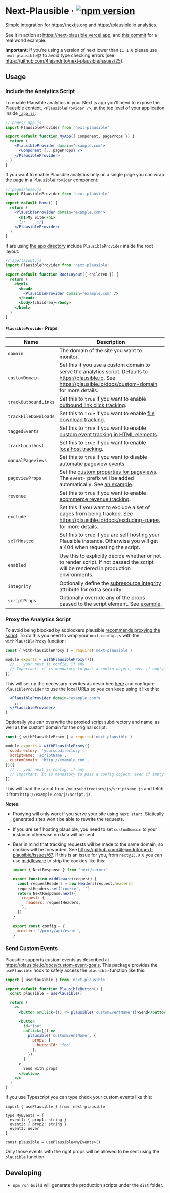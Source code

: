 # Next-Plausible &middot; [![npm version](https://img.shields.io/npm/v/next-plausible.svg?style=flat)](https://www.npmjs.com/package/next-plausible)

Simple integration for https://nextjs.org and https://plausible.io analytics.

See it in action at https://next-plausible.vercel.app, and [this commit](https://github.com/4lejandrito/react-guitar/commit/a634d43cab5c4da5da5aeabaa792a5f42c21a1ed) for a real world example.

**Important:** If you're using a version of next lower than `11.1.0` please use `next-plausible@2` to avoid type checking errors (see https://github.com/4lejandrito/next-plausible/issues/25).

## Usage

### Include the Analytics Script

To enable Plausible analytics in your Next.js app you'll need to expose the Plausible context, `<PlausibleProvider />`, at the top level of your application inside [`_app.js`](https://nextjs.org/docs/advanced-features/custom-app):

```jsx
// pages/_app.js
import PlausibleProvider from 'next-plausible'

export default function MyApp({ Component, pageProps }) {
  return (
    <PlausibleProvider domain="example.com">
      <Component {...pageProps} />
    </PlausibleProvider>
  )
}
```

If you want to enable Plausible analytics only on a single page you can wrap the page in a `PlausibleProvider` component:

```jsx
// pages/home.js
import PlausibleProvider from 'next-plausible'

export default Home() {
  return (
    <PlausibleProvider domain="example.com">
      <h1>My Site</h1>
      {/* ... */}
    </PlausibleProvider>
  )
}
```

If are using [the app directory](https://beta.nextjs.org/docs/routing/fundamentals#the-app-directory) include `PlausibleProvider` inside the root layout:

```jsx
// app/layout.js
import PlausibleProvider from 'next-plausible'

export default function RootLayout({ children }) {
  return (
    <html>
      <head>
        <PlausibleProvider domain="example.com" />
      </head>
      <body>{children}</body>
    </html>
  )
}
```

#### `PlausibleProvider` Props

| Name                 | Description                                                                                                                                                                                              |
| -------------------- | -------------------------------------------------------------------------------------------------------------------------------------------------------------------------------------------------------- |
| `domain`             | The domain of the site you want to monitor.                                                                                                                                                              |
| `customDomain`       | Set this if you use a custom domain to serve the analytics script. Defaults to https://plausible.io. See https://plausible.io/docs/custom-domain for more details.                                       |
| `trackOutboundLinks` | Set this to `true` if you want to enable [outbound link click tracking](https://plausible.io/docs/outbound-link-click-tracking#see-all-the-outbound-link-clicks-in-your-dashboard).                      |
| `trackFileDownloads` | Set this to `true` if you want to enable [file download tracking](https://plausible.io/docs/file-downloads-tracking).                                                                                    |
| `taggedEvents`       | Set this to `true` if you want to enable [custom event tracking in HTML elements](https://plausible.io/docs/custom-event-goals).                                                                         |
| `trackLocalhost`     | Set this to `true` if you want to enable [localhost tracking](https://plausible.io/docs/script-extensions).                                                                                              |
| `manualPageviews`    | Set this to `true` if you want to disable [automatic pageview events](https://plausible.io/docs/script-extensions#plausiblemanualjs).                                                                    |
| `pageviewProps`      | Set the [custom properties for pageviews](https://plausible.io/docs/custom-pageview-props). The `event-` prefix will be added automatically. See [an example](test/page/pages/pageViewPropsAsObject.js). |
| `revenue`            | Set this to `true` if you want to enable [ecommerce revenue tracking](https://plausible.io/docs/ecommerce-revenue-tracking).                                                                             |
| `exclude`            | Set this if you want to exclude a set of pages from being tracked. See https://plausible.io/docs/excluding-pages for more details.                                                                       |
| `selfHosted`         | Set this to `true` if you are self hosting your Plausible instance. Otherwise you will get a 404 when requesting the script.                                                                             |
| `enabled`            | Use this to explicitly decide whether or not to render script. If not passed the script will be rendered in production environments.                                                                     |
| `integrity`          | Optionally define the [subresource integrity](https://infosec.mozilla.org/guidelines/web_security#subresource-integrity) attribute for extra security.                                                   |
| `scriptProps`        | Optionally override any of the props passed to the script element. See [example](test/page/pages/scriptProps.js).                                                                                        |

### Proxy the Analytics Script

To avoid being blocked by adblockers plausible [recommends proxying the script](https://plausible.io/docs/proxy/introduction). To do this you need to wrap your `next.config.js` with the `withPlausibleProxy` function:

```js
const { withPlausibleProxy } = require('next-plausible')

module.exports = withPlausibleProxy()({
  // ...your next js config, if any
  // Important! it is mandatory to pass a config object, even if empty
})
```

This will set up the necessary rewrites as described [here](https://plausible.io/docs/proxy/guides/nextjs#using-raw-nextjs-config) and configure `PlausibleProvider` to use the local URLs so you can keep using it like this:

```jsx
  <PlausibleProvider domain="example.com">
    ...
  </PlausibleProvider>
}
```

Optionally you can overwrite the proxied script subdirectory and name, as well as the custom domain for the original script:

```js
const { withPlausibleProxy } = require('next-plausible')

module.exports = withPlausibleProxy({
  subdirectory: 'yoursubdirectory',
  scriptName: 'scriptName',
  customDomain: 'http://example.com',
})({
  // ...your next js config, if any
  // Important! it is mandatory to pass a config object, even if empty
})
```

This will load the script from `/yoursubdirectory/js/scriptName.js` and fetch it from `http://example.com/js/script.js`.

**Notes:**

- Proxying will only work if you serve your site using `next start`. Statically generated sites won't be able to rewrite the requests.
- If you are self hosting plausible, you need to set `customDomain` to your instance otherwise no data will be sent.
- Bear in mind that tracking requests will be made to the same domain, so cookies will be forwarded. See https://github.com/4lejandrito/next-plausible/issues/67. If this is an issue for you, from `next@13.0.0` you can use [middleware](https://nextjs.org/docs/advanced-features/middleware#setting-headers) to strip the cookies like this:

  ```js
  import { NextResponse } from 'next/server'

  export function middleware(request) {
    const requestHeaders = new Headers(request.headers)
    requestHeaders.set('cookie', '')
    return NextResponse.next({
      request: {
        headers: requestHeaders,
      },
    })
  }

  export const config = {
    matcher: '/proxy/api/event',
  }
  ```

### Send Custom Events

Plausible supports custom events as described at https://plausible.io/docs/custom-event-goals. This package provides the `usePlausible` hook to safely access the `plausible` function like this:

```jsx
import { usePlausible } from 'next-plausible'

export default function PlausibleButton() {
  const plausible = usePlausible()

  return (
    <>
      <button onClick={() => plausible('customEventName')}>Send</button>

      <button
        id="foo"
        onClick={() =>
          plausible('customEventName', {
            props: {
              buttonId: 'foo',
            },
          })
        }
      >
        Send with props
      </button>
    </>
  )
}
```

If you use Typescript you can type check your custom events like this:

```tsx
import { usePlausible } from 'next-plausible'

type MyEvents = {
  event1: { prop1: string }
  event2: { prop2: string }
  event3: never
}

const plausible = usePlausible<MyEvents>()
```

Only those events with the right props will be allowed to be sent using the `plausible` function.

## Developing

- `npm run build` will generate the production scripts under the `dist` folder.
